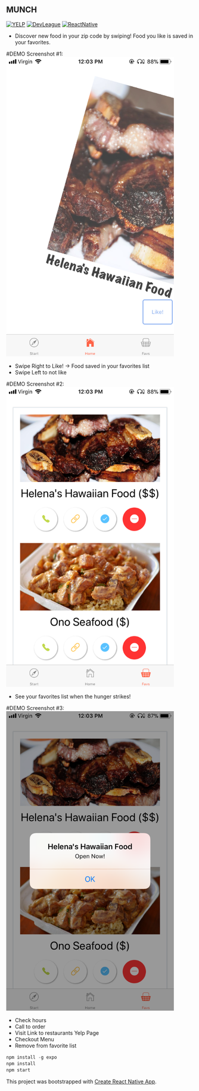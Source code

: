 ## MUNCH
[![YELP](https://img.shields.io/badge/YELP-API-yellow.svg)](https://www.yelp.com/developers/documentation/v3)
[![DevLeague](https://img.shields.io/badge/DevLeague-Alumni-blue.svg)](https://www.devleague.com/)
[![ReactNative](https://img.shields.io/badge/REACT-NATIVE-blue.svg)](https://github.com/react-community/create-react-native-app)

* Discover new food in your zip code by swiping! Food you like is saved in your favorites. 

#DEMO Screenshot #1:
<img src="./img1.png" width="450"/>
 - Swipe Right to Like! -> Food saved in your favorites list
 - Swipe Left to not like

#DEMO Screenshot #2:
<img src="./img2.png" width="450"/>
 - See your favorites list when the hunger strikes!

#DEMO Screenshot #3:
<img src="./img3.png" width="450"/>
 - Check hours
 - Call to order
 - Visit Link to restaurants Yelp Page
 - Checkout Menu
 - Remove from favorite list

```js
npm install -g expo
npm install
npm start
```


This project was bootstrapped with [Create React Native App](https://github.com/react-community/create-react-native-app).